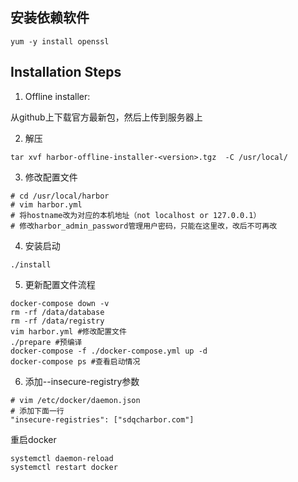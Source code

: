 ## 安装依赖软件

```
yum -y install openssl
```

## Installation Steps

1. Offline installer:

从github上下载官方最新包，然后上传到服务器上

2. 解压

```
tar xvf harbor-offline-installer-<version>.tgz  -C /usr/local/
```

3. 修改配置文件

```
# cd /usr/local/harbor
# vim harbor.yml
# 将hostname改为对应的本机地址（not localhost or 127.0.0.1）
# 修改harbor_admin_password管理用户密码，只能在这里改，改后不可再改
```

4. 安装启动

```
./install
```

5. 更新配置文件流程

```
docker-compose down -v
rm -rf /data/database
rm -rf /data/registry
vim harbor.yml #修改配置文件
./prepare #预编译
docker-compose -f ./docker-compose.yml up -d
docker-compose ps #查看启动情况
```

6. 添加--insecure-registry参数

```
# vim /etc/docker/daemon.json
# 添加下面一行
"insecure-registries": ["sdqcharbor.com"]
```

重启docker

```
systemctl daemon-reload
systemctl restart docker
```


